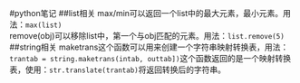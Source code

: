 #python笔记
##list相关
max/min可以返回一个list中的最大元素，最小元素。用法：```max(list)```   
remove(obj)可以移除list中，第一个与obj匹配的元素。用法：```list.remove(5)```  
##string相关
maketrans这个函数可以用来创建一个字符串映射转换表，用法：```trantab = string.maketrans(intab, outtab])```这个函数返回的是一个映射转换表，使用：```str.translate(trantab)```将返回转换后的字符串。
